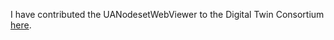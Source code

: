 I have contributed the UANodesetWebViewer to the Digital Twin Consortium [here](https://github.com/digitaltwinconsortium/UANodesetWebViewer).

